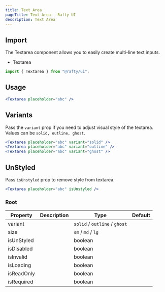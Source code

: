 ```yaml
---
title: Text Area
pageTitle: Text Area - Rafty UI
description: Text Area
---
```


## Import

The Textarea component allows you to easily create multi-line text inputs.

- Textarea

```jsx
import { Textarea } from "@rafty/ui";
```

## Usage

```jsx
<Textarea placeholder="abc" />
```

## Variants

Pass the `variant` prop if you need to adjust visual style of the textarea. Values can be `solid, outline, ghost`.

```jsx
<Textarea placeholder="abc" variant="solid" />
<Textarea placeholder="abc" variant="outline" />
<Textarea placeholder="abc" variant="ghost" />
```

## UnStyled

Pass `isUnstyled` prop to remove style from textarea.

```jsx
<Textarea placeholder="abc" isUnstyled />
```

### Root

| Property   | Description | Type                          | Default |
| ---------- | ----------- | ----------------------------- | ------- |
| variant    |             | `solid` / `outline` / `ghost` |         |
| size       |             | `sm` / `md` / `lg`            |         |
| isUnStyled |             | boolean                       |         |
| isDisabled |             | boolean                       |         |
| isInvalid  |             | boolean                       |         |
| isLoading  |             | boolean                       |         |
| isReadOnly |             | boolean                       |         |
| isRequired |             | boolean                       |         |
